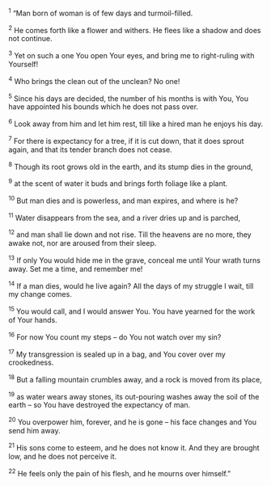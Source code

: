 <sup>1</sup> “Man born of woman is of few days and turmoil-filled.

<sup>2</sup> He comes forth like a flower and withers. He flees like a shadow and does not continue.

<sup>3</sup> Yet on such a one You open Your eyes, and bring me to right-ruling with Yourself!

<sup>4</sup> Who brings the clean out of the unclean? No one!

<sup>5</sup> Since his days are decided, the number of his months is with You, You have appointed his bounds which he does not pass over.

<sup>6</sup> Look away from him and let him rest, till like a hired man he enjoys his day.

<sup>7</sup> For there is expectancy for a tree, if it is cut down, that it does sprout again, and that its tender branch does not cease.

<sup>8</sup> Though its root grows old in the earth, and its stump dies in the ground,

<sup>9</sup> at the scent of water it buds and brings forth foliage like a plant.

<sup>10</sup> But man dies and is powerless, and man expires, and where is he?

<sup>11</sup> Water disappears from the sea, and a river dries up and is parched,

<sup>12</sup> and man shall lie down and not rise. Till the heavens are no more, they awake not, nor are aroused from their sleep.

<sup>13</sup> If only You would hide me in the grave, conceal me until Your wrath turns away. Set me a time, and remember me!

<sup>14</sup> If a man dies, would he live again? All the days of my struggle I wait, till my change comes.

<sup>15</sup> You would call, and I would answer You. You have yearned for the work of Your hands.

<sup>16</sup> For now You count my steps – do You not watch over my sin?

<sup>17</sup> My transgression is sealed up in a bag, and You cover over my crookedness.

<sup>18</sup> But a falling mountain crumbles away, and a rock is moved from its place,

<sup>19</sup> as water wears away stones, its out-pouring washes away the soil of the earth – so You have destroyed the expectancy of man.

<sup>20</sup> You overpower him, forever, and he is gone – his face changes and You send him away.

<sup>21</sup> His sons come to esteem, and he does not know it. And they are brought low, and he does not perceive it.

<sup>22</sup> He feels only the pain of his flesh, and he mourns over himself.”

